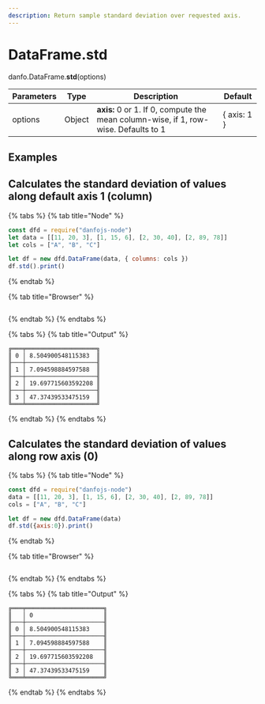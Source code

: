 ```yaml
---
description: Return sample standard deviation over requested axis.
---
```


# DataFrame.std

danfo.DataFrame.**std**(options)&#x20;

| Parameters | Type   | Description                                                                         | Default     |
| ---------- | ------ | ----------------------------------------------------------------------------------- | ----------- |
| options    | Object | **axis:** 0 or 1. If 0, compute the mean column-wise, if 1, row-wise. Defaults to 1 | { axis: 1 } |

## **Examples**

## Calculates the standard deviation of values along default axis 1 (column)

{% tabs %}
{% tab title="Node" %}
```javascript
const dfd = require("danfojs-node")
let data = [[11, 20, 3], [1, 15, 6], [2, 30, 40], [2, 89, 78]]
let cols = ["A", "B", "C"]

let df = new dfd.DataFrame(data, { columns: cols })
df.std().print()
```
{% endtab %}

{% tab title="Browser" %}
```
```
{% endtab %}
{% endtabs %}

{% tabs %}
{% tab title="Output" %}
```
╔═══╤════════════════════╗
║ 0 │ 8.504900548115383  ║
╟───┼────────────────────╢
║ 1 │ 7.094598884597588  ║
╟───┼────────────────────╢
║ 2 │ 19.697715603592208 ║
╟───┼────────────────────╢
║ 3 │ 47.37439533475159  ║
╚═══╧════════════════════╝
```
{% endtab %}
{% endtabs %}

## Calculates the standard deviation of values along row axis (0)

{% tabs %}
{% tab title="Node" %}
```javascript
const dfd = require("danfojs-node")
data = [[11, 20, 3], [1, 15, 6], [2, 30, 40], [2, 89, 78]]
cols = ["A", "B", "C"]

let df = new dfd.DataFrame(data)
df.std({axis:0}).print()
```
{% endtab %}

{% tab title="Browser" %}
```
```
{% endtab %}
{% endtabs %}

{% tabs %}
{% tab title="Output" %}
```
╔═══╤══════════════════════╗
║   │ 0                    ║
╟───┼──────────────────────╢
║ 0 │ 8.504900548115383    ║
╟───┼──────────────────────╢
║ 1 │ 7.094598884597588    ║
╟───┼──────────────────────╢
║ 2 │ 19.697715603592208   ║
╟───┼──────────────────────╢
║ 3 │ 47.37439533475159    ║
╚═══╧══════════════════════╝
```
{% endtab %}
{% endtabs %}

##
